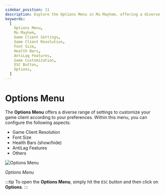 ```yaml
---
sidebar_position: 11
description: Explore the Options Menu in Mu Mayhem, offering a diverse range of settings to customize your game client. Configure aspects such as game client resolution, font size, health bars (show/hide), antilag features, and more. Enhance your gaming experience by tailoring the game settings to your preferences.
keywords:
  [
    Options Menu,
    Mu Mayhem,
    Game Client Settings,
    Game Client Resolution,
    Font Size,
    Health Bars,
    AntiLag Features,
    Game Customization,
    ESC Button,
    Options,
  ]
---
```


# Options Menu

The **Options Menu** offers a diverse range of settings to customize your game client according to your preferences. Within this menu, you can configure the following aspects:

- Game Client Resolution
- Font Size
- Health Bars (show/hide)
- AntiLag Features
- Others

![Options Menu](/img/client-features/options-menu.jpg)

_Options Menu_

:::tip
To open the **Options Menu**, simply hit the `ESC` button and then click on **Options**.
:::
